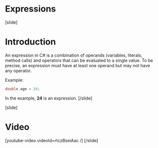 # Expressions

[slide]
# Introduction
An expression in C# is a combination of operands (variables, literals, method calls) and operators that can be evaluated to a single value. To be precise, an expression must have at least one operand but may not have any operator.

Example:
```cs
double age = 24;
```
In the example, **24** is an expression.
[/slide]

[slide]
# Video
[youtube-video videoId=rtczBseiAac /]
[/slide]